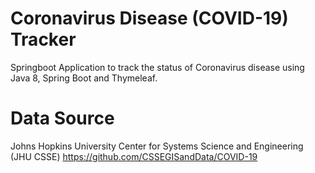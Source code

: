 # Coronavirus Disease (COVID-19) Tracker
 Springboot Application to track the status of Coronavirus disease
 using Java 8, Spring Boot and Thymeleaf.

# Data Source
Johns Hopkins University Center for Systems Science and Engineering 
(JHU CSSE) https://github.com/CSSEGISandData/COVID-19


